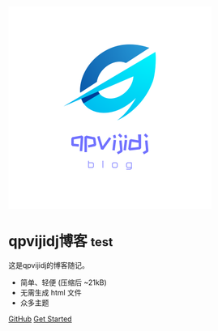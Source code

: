 <!-- _coverpage.md -->

![logo](_media/icon.png)

# qpvijidj博客 <small>test</small>
这是qpvijidj的博客随记。

- 简单、轻便 (压缩后 ~21kB)
- 无需生成 html 文件
- 众多主题

[GitHub](https://github.com/docsifyjs/docsify/)
[Get Started](nihao/nihao.md "The greatest guide in the world")